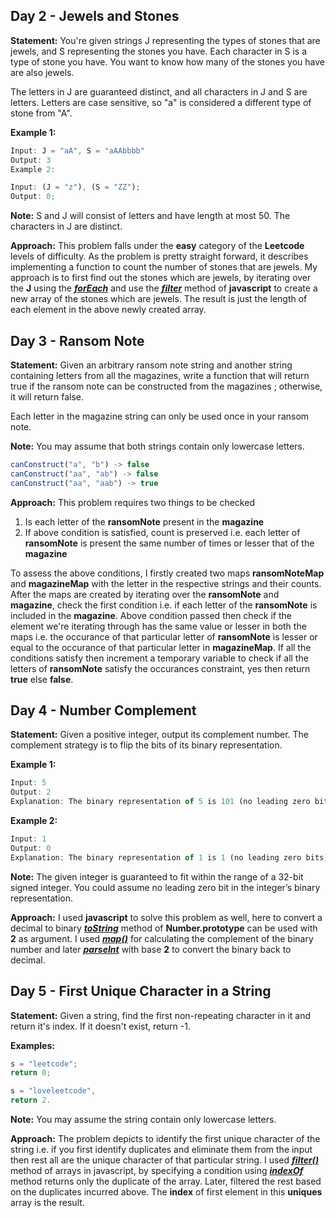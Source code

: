 ## Day 2 - Jewels and Stones

**Statement:**
You're given strings J representing the types of stones that are jewels, and S representing the stones you have. Each character in S is a type of stone you have. You want to know how many of the stones you have are also jewels.

The letters in J are guaranteed distinct, and all characters in J and S are letters. Letters are case sensitive, so "a" is considered a different type of stone from "A".

**Example 1:**

```javascript
Input: J = "aA", S = "aAAbbbb"
Output: 3
Example 2:
```

```javascript
Input: (J = "z"), (S = "ZZ");
Output: 0;
```

**Note:**
S and J will consist of letters and have length at most 50.
The characters in J are distinct.

**Approach:**
This problem falls under the **easy** category of the **Leetcode** levels of difficulty. As the problem is pretty straight forward, it describes implementing a function to count the number of stones that are jewels. My approach is to first find out the stones which are jewels, by iterating over the **J** using the [**_forEach_**](https://developer.mozilla.org/en-US/docs/Web/JavaScript/Reference/Global_Objects/Array/forEach) and use the [**_filter_**](https://developer.mozilla.org/en-US/docs/Web/JavaScript/Reference/Global_Objects/Array/filter) method of **javascript** to create a new array of the stones which are jewels. The result is just the length of each element in the above newly created array.

## Day 3 - Ransom Note

**Statement:**
Given an arbitrary ransom note string and another string containing letters from all the magazines, write a function that will return true if the ransom note can be constructed from the magazines ; otherwise, it will return false.

Each letter in the magazine string can only be used once in your ransom note.

**Note:**
You may assume that both strings contain only lowercase letters.

```javascript
canConstruct("a", "b") -> false
canConstruct("aa", "ab") -> false
canConstruct("aa", "aab") -> true
```

**Approach:**
This problem requires two things to be checked

1. Is each letter of the **ransomNote** present in the **magazine**
2. If above condition is satisfied, count is preserved i.e. each letter of **ransomNote** is present the same number of times or lesser that of the **magazine**

To assess the above conditions, I firstly created two maps **ransomNoteMap** and **magazineMap** with the letter in the respective strings and their counts. After the maps are created by iterating over the **ransomNote** and **magazine**, check the first condition i.e. if each letter of the **ransomNote** is included in the **magazine**. Above condition passed then check if the element we're iterating through has the same value or lesser in both the maps i.e. the occurance of that particular letter of **ransomNote** is lesser or equal to the occurance of that particular letter in **magazineMap**. If all the conditions satisfy then increment a temporary variable to check if all the letters of **ransomNote** satisfy the occurances constraint, yes then return **true** else **false**.

## Day 4 - Number Complement

**Statement:**
Given a positive integer, output its complement number. The complement strategy is to flip the bits of its binary representation.

**Example 1:**

```javascript
Input: 5
Output: 2
Explanation: The binary representation of 5 is 101 (no leading zero bits), and its complement is 010. So you need to output 2.
```

**Example 2:**

```javascript
Input: 1
Output: 0
Explanation: The binary representation of 1 is 1 (no leading zero bits), and its complement is 0. So you need to output 0.
```

**Note:**
The given integer is guaranteed to fit within the range of a 32-bit signed integer.
You could assume no leading zero bit in the integer’s binary representation.

**Approach:**
I used **javascript** to solve this problem as well, here to convert a decimal to binary [**_toString_**](https://developer.mozilla.org/en-US/docs/Web/JavaScript/Reference/Global_Objects/Number/toString) method of **Number.prototype** can be used with **2** as argument. I used [**_map()_**](https://developer.mozilla.org/en-US/docs/Web/JavaScript/Reference/Global_Objects/Array/map) for calculating the complement of the binary number and later [**_parseInt_**](https://developer.mozilla.org/en-US/docs/Web/JavaScript/Reference/Global_Objects/parseInt) with base **2** to convert the binary back to decimal.

## Day 5 - First Unique Character in a String

**Statement:**
Given a string, find the first non-repeating character in it and return it's index. If it doesn't exist, return -1.

**Examples:**

```javascript
s = "leetcode";
return 0;
```

```javascript
s = "loveleetcode",
return 2.
```

**Note:**
You may assume the string contain only lowercase letters.

**Approach:**
The problem depicts to identify the first unique character of the string i.e. if you first identify duplicates and eliminate them from the input then rest all are the unique character of that particular string. I used [**_filter()_**](https://developer.mozilla.org/en-US/docs/Web/JavaScript/Reference/Global_Objects/Array/filter) method of arrays in javascript, by specifying a condition using [**_indexOf_**](https://developer.mozilla.org/en-US/docs/Web/JavaScript/Reference/Global_Objects/Array/indexOf) method returns only the duplicate of the array. Later, filtered the rest based on the duplicates incurred above. The **index** of first element in this **uniques** array is the result.
